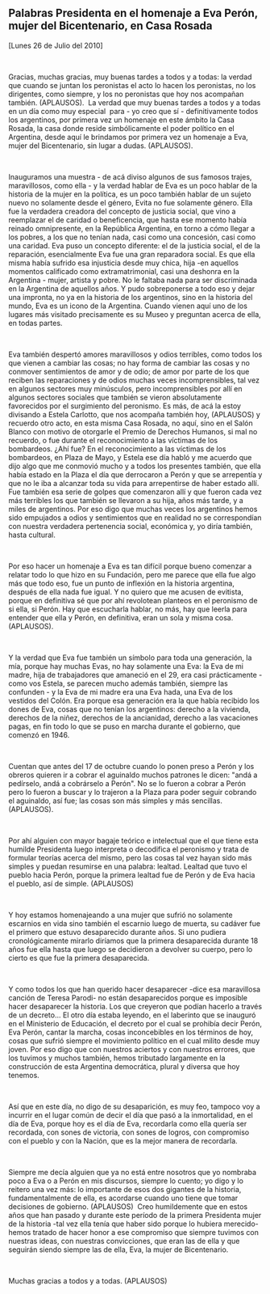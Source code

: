 Palabras Presidenta en el homenaje a Eva Perón, mujer del Bicentenario, en Casa Rosada
--------------------------------------------------------------------------------------

[Lunes 26 de Julio del 2010]

 

Gracias, muchas gracias, muy buenas tardes a todos y a todas: la verdad
que cuando se juntan los peronistas el acto lo hacen los peronistas, no
los dirigentes, como siempre, y los no peronistas que hoy nos acompañan
también. (APLAUSOS).  La verdad que muy buenas tardes a todos y a todas
en un día como muy especial  para - yo creo que sí - definitivamente
todos los argentinos, por primera vez un homenaje en este ámbito la Casa
Rosada, la casa donde reside simbólicamente el poder político en el
Argentina, desde aquí le brindamos por primera vez un homenaje a Eva,
mujer del Bicentenario, sin lugar a dudas. (APLAUSOS). 

 

Inauguramos una muestra - de acá diviso algunos de sus famosos trajes,
maravillosos, como ella - y la verdad hablar de Eva es un poco hablar de
la historia de la mujer en la política, es un poco también hablar de un
sujeto nuevo no solamente desde el género, Evita no fue solamente
género. Ella fue la verdadera creadora del concepto de justicia social,
que vino a reemplazar el de caridad o beneficencia, que hasta ese
momento había reinado omnipresente, en la República Argentina, en torno
a cómo llegar a los pobres, a los que no tenían nada, casi como una
concesión, casi como una caridad. Eva puso un concepto diferente: el de
la justicia social, el de la reparación, esencialmente Eva fue una gran
reparadora social. Es que ella misma había sufrido esa injusticia desde
muy chica, hija -en aquellos momentos calificado como extramatrimonial,
casi una deshonra en la Argentina - mujer, artista y pobre. No le
faltaba nada para ser discriminada en la Argentina de aquellos años. Y
pudo sobreponerse a todo eso y dejar una impronta, no ya en la historia
de los argentinos, sino en la historia del mundo, Eva es un icono de la
Argentina. Cuando vienen aquí uno de los lugares más visitado
precisamente es su Museo y preguntan acerca de ella, en todas partes.

 

Eva también despertó amores maravillosos y odios terribles, como todos
los que vienen a cambiar las cosas; no hay forma de cambiar las cosas y
no conmover sentimientos de amor y de odio; de amor por parte de los que
reciben las reparaciones y de odios muchas veces incomprensibles, tal
vez en algunos sectores muy minúsculos, pero incomprensibles por allí en
algunos sectores sociales que también se vieron absolutamente
favorecidos por el surgimiento del peronismo. Es más, de acá la estoy
divisando a Estela Carlotto, que nos acompaña también hoy, (APLAUSOS) y
recuerdo otro acto, en esta misma Casa Rosada, no aquí, sino en el Salón
Blanco con motivo de otorgarle el Premio de Derechos Humanos, si mal no
recuerdo, o fue durante el reconocimiento a las víctimas de los
bombardeos. ¿Ahí fue? En el reconocimiento a las víctimas de los
bombardeos, en Plaza de Mayo, y Estela ese día habló y me acuerdo que
dijo algo que me conmovió mucho y a todos los presentes también, que
ella había estado en la Plaza el día que derrocaron a Perón y que se
arrepentía y que no le iba a alcanzar toda su vida para arrepentirse de
haber estado allí. Fue también esa serie de golpes que comenzaron allí y
que fueron cada vez más terribles los que también se llevaron a su hija,
años más tarde, y a miles de argentinos. Por eso digo que muchas veces
los argentinos hemos sido empujados a odios y sentimientos que en
realidad no se correspondían con nuestra verdadera pertenencia social,
económica y, yo diría también, hasta cultural.

 

Por eso hacer un homenaje a Eva es tan difícil porque bueno comenzar a
relatar todo lo que hizo en su Fundación, pero me parece que ella fue
algo más que todo eso, fue un punto de inflexión en la historia
argentina, después de ella nada fue igual. Y no quiero que me acusen de
evitista, porque en definitiva sé que por ahí revolotean planteos en el
peronismo de si ella, si Perón. Hay que escucharla hablar, no más, hay
que leerla para entender que ella y Perón, en definitiva, eran un sola y
misma cosa. (APLAUSOS).  

 

Y la verdad que Eva fue también un símbolo para toda una generación, la
mía, porque hay muchas Evas, no hay solamente una Eva: la Eva de mi
madre, hija de trabajadores que amaneció en el 29, era casi
prácticamente - como vos Estela, se parecen mucho además también,
siempre las confunden - y la Eva de mi madre era una Eva hada, una Eva
de los vestidos del Colón. Era porque esa generación era la que había
recibido los dones de Eva, cosas que no tenían los argentinos: derecho a
la vivienda, derechos de la niñez, derechos de la ancianidad, derecho a
las vacaciones pagas, en fin todo lo que se puso en marcha durante el
gobierno, que comenzó en 1946.

 

Cuentan que antes del 17 de octubre cuando lo ponen preso a Perón y los
obreros quieren ir a cobrar el aguinaldo muchos patrones le dicen: "andá
a pedírselo, andá a cobrárselo a Perón". No se lo fueron a cobrar a
Perón pero lo fueron a buscar y lo trajeron a la Plaza para poder seguir
cobrando el aguinaldo, así fue; las cosas son más simples y más
sencillas. (APLAUSOS).

 

Por ahí alguien con mayor bagaje teórico e intelectual que el que tiene
esta humilde Presidenta luego interpreta o decodifica el peronismo y
trata de formular teorías acerca del mismo, pero las cosas tal vez hayan
sido más simples y puedan resumirse en una palabra: lealtad. Lealtad que
tuvo el pueblo hacia Perón, porque la primera lealtad fue de Perón y de
Eva hacia el pueblo, así de simple. (APLAUSOS)

 

Y hoy estamos homenajeando a una mujer que sufrió no solamente escarnios
en vida sino también el escarnio luego de muerta, su cadáver fue el
primero que estuvo desaparecido durante años. Si uno pudiera
cronológicamente mirarlo diríamos que la primera desaparecida durante 18
años fue ella hasta que luego se decidieron a devolver su cuerpo, pero
lo cierto es que fue la primera desaparecida.

 

Y como todos los que han querido hacer desaparecer -dice esa maravillosa
canción de Teresa Parodi- no están desaparecidos porque es imposible
hacer desaparecer la historia. Los que creyeron que podían hacerlo a
través de un decreto... El otro día estaba leyendo, en el laberinto que
se inauguró en el Ministerio de Educación, el decreto por el cual se
prohibía decir Perón, Eva Perón, cantar la marcha, cosas inconcebibles
en los términos de hoy, cosas que sufrió siempre el movimiento político
en el cual milito desde muy joven. Por eso digo que con nuestros
aciertos y con nuestros errores, que los tuvimos y muchos también, hemos
tributado largamente en la construcción de esta Argentina democrática,
plural y diversa que hoy tenemos.

 

Así que en este día, no digo de su desaparición, es muy feo, tampoco voy
a incurrir en el lugar común de decir el día que pasó a la inmortalidad,
en el día de Eva, porque hoy es el día de Eva, recordarla como ella
quería ser recordada, con sones de victoria, con sones de logros, con
compromiso con el pueblo y con la Nación, que es la mejor manera de
recordarla.

 

Siempre me decía alguien que ya no está entre nosotros que yo nombraba
poco a Eva o a Perón en mis discursos, siempre lo cuento; yo digo y lo
reitero una vez más: lo importante de esos dos gigantes de la historia,
fundamentalmente de ella, es acordarse cuando uno tiene que tomar
decisiones de gobierno. (APLAUSOS)  Creo humildemente que en estos años
que han pasado y durante este período de la primera Presidenta mujer de
la historia -tal vez ella tenía que haber sido porque lo hubiera
merecido- hemos tratado de hacer honor a ese compromiso que siempre
tuvimos con nuestras ideas, con nuestras convicciones, que eran las de
ella y que seguirán siendo siempre las de ella, Eva, la mujer de
Bicentenario.

 

Muchas gracias a todos y a todas. (APLAUSOS)

              
